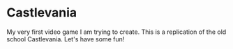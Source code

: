 # Castlevania
My very first video game I am trying to create. This is a replication of the old school Castlevania. Let's have some fun!
